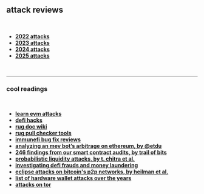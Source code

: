 ## attack reviews

<br>

* **[2022 attacks](2022)**
* **[2023 attacks](2023)**
* **[2024 attacks](2024)**
* **[2025 attacks](2025)**

<br>

----

### cool readings

<br>

* **[learn evm attacks](https://github.com/coinspect/learn-evm-attacks)**
* **[defi hacks](https://cryptosec.info/defi-hacks/)**
* **[rug doc wiki](https://wiki.rugdoc.io/)**
* **[rug pull checker tools](https://graph.org/A-Short-List-of-the-Rug-Checker-Tools-04-09)**
* **[immunefi bug fix reviews](top_immunefi_vulnerabilities)**
* **[analyzing an mev bot’s arbitrage on ethereum, by @etdu](https://medium.com/@etdu/analyzing-an-mev-bots-arbitrage-on-ethereum-c6980cfd347)**
* **[246 findings from our smart contract audits, by trail of bits](https://blog.trailofbits.com/2019/08/08/246-findings-from-our-smart-contract-audits-an-executive-summary/)**
* **[probabilistic liquidity attacks, by t. chitra et al.](https://drive.google.com/file/d/1kCsmC52Jbhj8bpQMMo3-Z92P6L5E5hxl/view)**
* **[investigating defi frauds and money laundering](https://arxiv.org/pdf/2303.00810.pdf)**
* **[eclipse attacks on bitcoin's p2p networks, by heilman et al.](https://eprint.iacr.org/2015/263.pdf)**
* **[list of hardware wallet attacks over the years](https://thecharlatan.ch/List-Of-Hardware-Wallet-Hacks/)**
* **[attacks on tor](https://github.com/Attacks-on-Tor/Attacks-on-Tor)**
